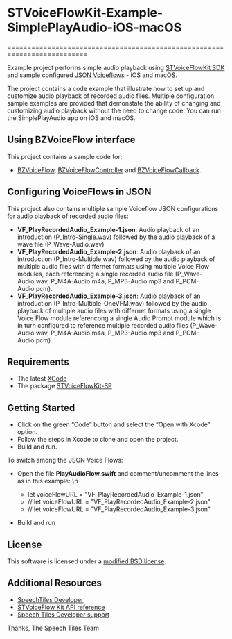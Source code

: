 # STVoiceFlowKit-Example-SimplePlayAudio-iOS-macOS
 ==========================================================================
 
Example project performs simple audio playback using [STVoiceFlowKit SDK](https://speechtiles.com/developer) and sample configured [JSON Voiceflows](https://speechtiles.com/developerdoc/BZVoiceFlowDoc/macOS-iOS/api/html/index.php) - iOS and macOS.

The project contains a code example that illustrate how to set up and customize audio playback of recorded audio files. Multiple configuration sample examples are provided that demonstate the ability of changing and customizing audio playback without the need to change code. You can run the SimplePlayAudio app on iOS and macOS.

## Using BZVoiceFlow interface

This project contains a sample code for:

* [BZVoiceFlow](https://speechtiles.com/developerdoc/BZVoiceFlowDoc/macOS-iOS/api/html/index.php),  [BZVoiceFlowController](https://speechtiles.com/developerdoc/BZVoiceFlowDoc/macOS-iOS/api/html/Classes/BZVoiceFlowController.php) and [BZVoiceFlowCallback](https://speechtiles.com/developerdoc/BZVoiceFlowDoc/macOS-iOS/api/html/Protocols/BZVoiceFlowCallback.php).

## Configuring VoiceFlows in JSON

This project also contains multiple sample Voiceflow JSON configurations for audio playback of recorded audio files:

* **VF_PlayRecordedAudio_Example-1.json**: Audio playback of an introduction (P_Intro-Single.wav) followed by the audio playback of a wave file (P_Wave-Audio.wav)
* **VF_PlayRecordedAudio_Example-2.json**: Audio playback of an introduction (P_Intro-Multiple.wav) followed by the audio playback of multiple audio files with differnet formats using multiple Voice Flow modules, each referencing a single recorded audio file (P_Wave-Audio.wav, P_M4A-Audio.m4a, P_MP3-Audio.mp3 and P_PCM-Audio.pcm).
* **VF_PlayRecordedAudio_Example-3.json**: Audio playback of an introduction (P_Intro-Multiple-OneVFM.wav) followed by the audio playback of multiple audio files with differnet formats using a single Voice Flow module referencong a single Audio Prompt module which is in turn configured to reference multiple recorded audio files (P_Wave-Audio.wav, P_M4A-Audio.m4a, P_MP3-Audio.mp3 and P_PCM-Audio.pcm).

## Requirements

* The latest [XCode](https://developer.apple.com/xcode)
* The package [STVoiceFlowKit-SP](https://github.com/speechtiles/STVoiceFlowKit-SP)


## Getting Started

* Click on the green “Code” button and select the “Open with Xcode” option.
* Follow the steps in Xcode to clone and open the project.
* Build and run.

To switch among the JSON Voice Flows:
* Open the file **PlayAudioFlow.swift** and comment/uncomment the lines as in this example: \n
    - let voiceFlowURL = "VF_PlayRecordedAudio_Example-1.json"
    - // let voiceFlowURL = "VF_PlayRecordedAudio_Example-2.json"
    - // let voiceFlowURL = "VF_PlayRecordedAudio_Example-3.json"
    
* Build and run

## License

This software is licensed under a [modified BSD license](https://github.com/speechtiles/STVoiceFlowKit-Example-SimplePlayAudio-iOS-macOS/blob/main/LICENSE).

## Additional Resources

* [SpeechTiles Developer](https://www.speechTiles.com/developer)
* [STVoiceFlow Kit API reference](https://speechtiles.com/developerdoc/BZVoiceFlowDoc/macOS-iOS/api/html/index.php)
* [Speech Tiles Developer support](https://speechtiles.com/developer/support.php)

Thanks,
The Speech Tiles Team

